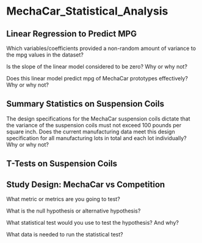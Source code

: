 # MechaCar_Statistical_Analysis

## Linear Regression to Predict MPG

Which variables/coefficients provided a non-random amount of variance to the mpg values in the dataset?


Is the slope of the linear model considered to be zero? Why or why not?


Does this linear model predict mpg of MechaCar prototypes effectively? Why or why not?

## Summary Statistics on Suspension Coils

The design specifications for the MechaCar suspension coils dictate that the variance of the suspension coils must not exceed 100 pounds per square inch. Does the current manufacturing data meet this design specification for all manufacturing lots in total and each lot individually? Why or why not?



## T-Tests on Suspension Coils


## Study Design: MechaCar vs Competition
What metric or metrics are you going to test?

What is the null hypothesis or alternative hypothesis?

What statistical test would you use to test the hypothesis? And why?

What data is needed to run the statistical test?